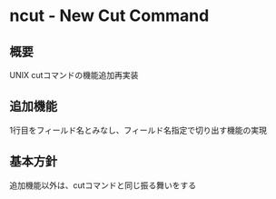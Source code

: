 # ncut - New Cut Command

## 概要

UNIX cutコマンドの機能追加再実装

## 追加機能

1行目をフィールド名とみなし、フィールド名指定で切り出す機能の実現

## 基本方針

追加機能以外は、cutコマンドと同じ振る舞いをする
